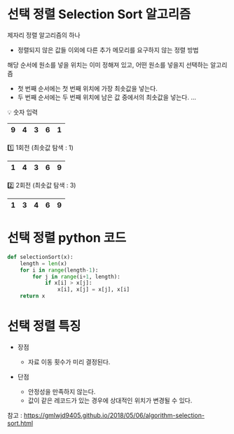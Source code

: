 # 선택 정렬 Selection Sort 알고리즘

제자리 정렬 알고리즘의 하나

* 정렬되지 않은 값들 이외에 다른 추가 메모리를 요구하지 않는 정렬 방법

해당 순서에 원소를 넣을 위치는 이미 정해져 있고, 어떤 원소를 넣을지 선택하는 알고리즘

* 첫 번째 순서에는 첫 번째 위치에 가장 최솟값을 넣는다.
* 두 번째 순서에는 두 번째 위치에 남은 값 중에서의 최솟값을 넣는다.
...

💡 숫자 입력

| 9 | 4 | 3 | 6 | 1 |
|---|---|---|---|---|

1️⃣ 1회전 (최솟값 탐색 : 1)

| 1 | 4 | 3 | 6 | 9 |
|---|---|---|---|---|

2️⃣ 2회전 (최솟값 탐색 : 3)

| 1 | 3 | 4 | 6 | 9 |
|---|---|---|---|---|

# 선택 정렬 python 코드

```python
def selectionSort(x):
	length = len(x)
	for i in range(length-1):
		for j in range(i+1, length):
			if x[i] > x[j]:
				x[i], x[j] = x[j], x[i]
	return x
```

# 선택 정렬 특징

* 장점
    
    * 자료 이동 횟수가 미리 결정된다.

* 단점

    * 안정성을 만족하지 않는다.
    * 값이 같은 레코드가 있는 경우에 상대적인 위치가 변경될 수 있다.

참고 : https://gmlwjd9405.github.io/2018/05/06/algorithm-selection-sort.html
